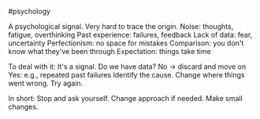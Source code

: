 #psychology

A psychological signal. Very hard to trace the origin.
	Noise: thoughts, fatigue, overthinking
	Past experience: failures, feedback
	Lack of data: fear, uncertainty
	Perfectionism: no space for mistakes
	Comparison: you don't know what they've been through
	Expectation: things take time

To deal with it:
	It's a signal.
	Do we have data?
		No -> discard and move on
		Yes: e.g., repeated past failures
			Identify the cause.
				Change where things went wrong.
					Try again.

In short:
	Stop and ask yourself.
	Change approach if needed.
	Make small changes.